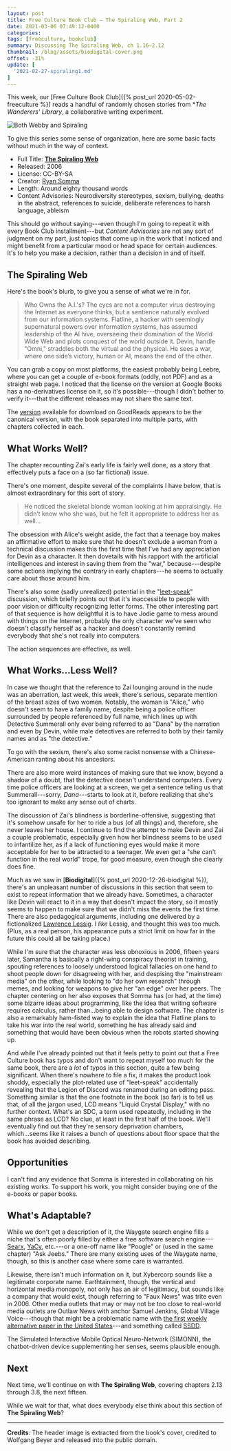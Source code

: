 ```yaml
---
layout: post
title: Free Culture Book Club — The Spiraling Web, Part 2
date: 2021-03-06 07:49:12-0400
categories:
tags: [freeculture, bookclub]
summary: Discussing The Spiraling Web, ch 1.16–2.12
thumbnail: /blog/assets/biodigital-cover.png
offset: -31%
update: [
  '2021-02-27-spiraling1.md'
]
---
```


This week, our [Free Culture Book Club]({% post_url 2020-05-02-freeculture %}) reads a handful of randomly chosen stories from **The Wanderers' Library*, a collaborative writing experiment.

![Both Webby and Spiraling](/blog/assets/ACfU3U18DzuB7v6SxdKOV6ajrMXysTqAmA.png "Both Webby and Spiraling")

To give this series some sense of organization, here are some basic facts without much in the way of context.

 * Full Title:  [**The Spiraling Web**](http://leebre.org/book/the-spiraling-web/index.html)
 * Released:  2006
 * License:  CC-BY-SA
 * Creator:  [Ryan Somma](https://ryansomma.com/)
 * Length:  Around eighty thousand words
 * Content Advisories:  Neurodiversity stereotypes, sexism, bullying, deaths in the abstract, references to suicide, deliberate references to harsh language, ableism

This should go without saying---even though I'm going to repeat it with every Book Club installment---but *Content Advisories* are not any sort of judgment on my part, just topics that come up in the work that I noticed and might benefit from a particular mood or head space for certain audiences.  It's to help you make a decision, rather than a decision in and of itself.

## The Spiraling Web

Here's the book's blurb, to give you a sense of what we're in for.

 > Who Owns the A.I.'s? The cycs are not a computer virus destroying the Internet as everyone thinks, but a sentience naturally evolved from our information systems. Flatline, a hacker with seemingly supernatural powers over information systems, has assumed leadership of the AI hive, overseeing their domination of the World Wide Web and plots conquest of the world outside it. Devin, handle "Omni," straddles both the virtual and the physical. He sees a war, where one side’s victory, human or AI, means the end of the other.

You can grab a copy on most platforms, the easiest probably being Leebre, where you can get a couple of e-book formats (oddly, not PDF) and as a straight web page.  I noticed that the license on the version at Google Books has a no-derivatives license on it, so it's possible---though I didn't bother to verify it---that the different releases may not share the same text.

The [version](https://www.goodreads.com/book/show/9351820-the-spiraling-web) available for download on GoodReads appears to be the canonical version, with the book separated into multiple parts, with chapters collected in each.

## What Works Well?

The chapter recounting Zai's early life is fairly well done, as a story that effectively puts a face on a (so far fictional) issue.

There's one moment, despite several of the complaints I have below, that is almost extraordinary for this sort of story.

 > He noticed the skeletal blonde woman looking at him appraisingly. He didn’t know who she was, but he felt it appropriate to address her as well...

The obsession with Alice's weight aside, the fact that a teenage boy makes an affirmative effort to make sure that he doesn't exclude a woman from a technical discussion makes this the first time that I've had any appreciation for Devin as a character.  It then dovetails with his rapport with the artificial intelligences and interest in saving them from the "war," because---despite some actions implying the contrary in early chapters---he seems to actually care about those around him.

There's also some (sadly unrealized) potential in the "[leet-speak](https://en.wikipedia.org/wiki/Leet)" discussion, which briefly points out that it's inaccessible to people with poor vision or difficulty recognizing letter forms.  The other interesting part of that sequence is how delightful it is to have Jodie game to mess around with things on the Internet, probably the only character we've seen who doesn't classify herself as a hacker and doesn't constantly remind everybody that she's not really into computers.

The action sequences are effective, as well.

## What Works...Less Well?

In case we thought that the reference to Zai lounging around in the nude was an aberration, last week, this week, there's serious, separate mention of the breast sizes of two women.  Notably, the woman is "Alice," who doesn't seem to have a family name, despite being a police officer surrounded by people referenced by full name, which lines up with Detective Summerall only ever being referred to as "Dana" by the narration and even by Devin, while male detectives are referred to both by their family names and as "the detective."

To go with the sexism, there's also some racist nonsense with a Chinese-American ranting about his ancestors.

There are also more weird instances of making sure that we know, beyond a shadow of a doubt, that the detective doesn't understand computers.  Every time police officers are looking at a screen, we get a sentence telling us that Summerall---sorry, *Dana*---starts to look at it, before realizing that she's too ignorant to make any sense out of charts.

The discussion of Zai's blindness is borderline-offensive, suggesting that it's somehow unsafe for her to ride a bus (of all things) and, therefore, she never leaves her house.  I continue to find the attempt to make Devin and Zai a couple problematic, especially given how her blindness seems to be used to infantilize her, as if a lack of functioning eyes would make it more acceptable for her to be attracted to a teenager.  We even get a "she can't function in the real world" trope, for good measure, even though she clearly does fine.

Much as we saw in [**Biodigital**]({% post_url 2020-12-26-biodigital %}), there's an unpleasant number of discussions in this section that seem to exist to repeat information that we already have.  Sometimes, a character like Devin will react to it in a way that doesn't impact the story, so it mostly seems to happen to make sure that we didn't miss the events the first time.  There are also pedagogical arguments, including one delivered by a fictionalized [Lawrence Lessig](https://en.wikipedia.org/wiki/Lawrence_Lessig).  I *like* Lessig, and thought this was too much.  (Plus, as a real person, his appearance puts a strict limit on how far in the future this could all be taking place.)

While I'm sure that the character was less obnoxious in 2006, fifteen years later, Samantha is basically a right-wing conspiracy theorist in training, spouting references to loosely understood logical fallacies on one hand to shoot people down for disagreeing with her, and despising the "mainstream media" on the other, while looking to "do her own research" through memes, and looking for weapons to give her "an edge" over her peers.  The chapter centering on her also exposes that Somma has (or had, at the time) some bizarre ideas about programming, like the idea that writing software requires calculus, rather than...being able to design software.  The chapter is also a remarkably ham-fisted way to explain the idea that Flatline plans to take his war into the real world, something he has already said and something that would have been obvious when the robots started showing up.

And while I've already pointed out that it feels petty to point out that a Free Culture book has typos and don't want to repeat myself too much for the same book, there are a *lot* of typos in this section, quite a few being significant.  When there's nowhere to file a fix, it makes the product look shoddy, especially the plot-related use of "leet-speak" accidentally revealing that the Legion of Discord was renamed during an editing pass.  Something similar is that the one footnote in the book (so far) is to tell us that, of all the jargon used, LCD means "Liquid Crystal Display," with no further context.  What's an SDC, a term used repeatedly, including in the same phrase as LCD?  No clue, at least in the first half of the book.  We'll eventually find out that they're sensory deprivation chambers, which...seems like it raises a bunch of questions about floor space that the book has avoided describing.

## Opportunities

I can't find any evidence that Somma is interested in collaborating on his existing works.  To support his work, you might consider buying one of the e-books or paper books.

## What's Adaptable?

While we don't get a description of it, the Waygate search engine fills a niche that's often poorly filled by either a free software search engine---[Searx](https://searx.me/), [YaCy](https://yacy.net/), etc.---or a one-off name like "Poogle" or (used in the same chapter) "Ask Jeebs."  There are many existing uses of the Waygate name, though, so this is another case where some care is warranted.

Likewise, there isn't much information on it, but Xybercorp sounds like a legitimate corporate name.  Earthtainment, though, the vertical and horizontal media monopoly, not only has an air of legitimacy, but sounds like a company that would exist, though referring to "Faux News" was trite even in 2006.  Other media outlets that may or may not be too close to real-world media outlets are Outlaw News with anchor Samuel Jenkins, Global Village Voice---though that might be a problematic name with [the first weekly alternative paper in the United States](https://en.wikipedia.org/wiki/The_Village_Voice)---and something called [SSDD](https://en.wiktionary.org/wiki/SSDD).

The Simulated Interactive Mobile Optical Neuro-Network (SIMONN), the chatbot-driven device supplementing her senses, seems plausible enough.

## Next

Next time, we'll continue on with **The Spiraling Web**, covering chapters 2.13 through 3.8, the next fifteen.

While we wait for that, what does everybody else think about this section of **The Spiraling Web**?

* * *

**Credits**:  The header image is extracted from the book's cover, credited to Wolfgang Beyer and released into the public domain.
